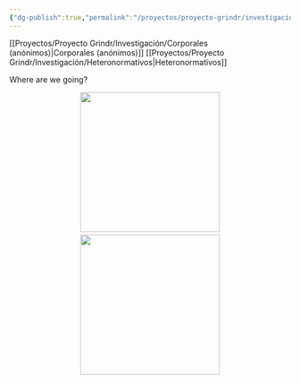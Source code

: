 ```yaml
---
{"dg-publish":true,"permalink":"/proyectos/proyecto-grindr/investigacion/tipos-de-perfiles/","created":"2025-02-27T12:20:26.596-05:00","updated":"2025-02-28T00:45:42.051-05:00"}
---
```



[[Proyectos/Proyecto Grindr/Investigación/Corporales (anónimos)\|Corporales (anónimos)]]
[[Proyectos/Proyecto Grindr/Investigación/Heteronormativos\|Heteronormativos]]

Where are we going?  

<div style="display: flex; justify-content: center; gap: 5px; flex-wrap: wrap;">
    <img src="https://www.dropbox.com/scl/fi/4jqecu2qdlo7h2wblpn75/Serv-2-101.PNG?rlkey=in22udha2w1l3lv4hohyvpo67&st=5ufxylcm&raw=1" width="250">
    <img src="https://www.dropbox.com/scl/fi/4jqecu2qdlo7h2wblpn75/Serv-2-101.PNG?rlkey=in22udha2w1l3lv4hohyvpo67&st=5ufxylcm&raw=1" width="250">
</div>
